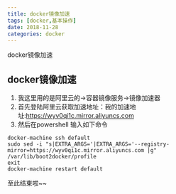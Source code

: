 ```yaml
---
title: docker镜像加速
tags: [docker,基本操作]
date: 2018-11-28
categories: docker
---
```


docker镜像加速

<!--more-->

## docker镜像加速

1. 我这里用的是阿里云的->容器镜像服务->镜像加速器 
2. 首先登陆阿里云获取加速地址：我的加速地址:https://wyv0qi1c.mirror.aliyuncs.com
3. 然后在powershell 输入如下命令

```
docker-machine ssh default 
sudo sed -i "s|EXTRA_ARGS='|EXTRA_ARGS='--registry-mirror=https://wyv0qi1c.mirror.aliyuncs.com |g" /var/lib/boot2docker/profile 
exit 
docker-machine restart default
```


至此结束啦~~
